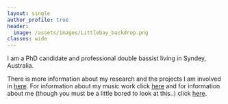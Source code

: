```yaml
---
layout: single
author_profile: true
header:
  image: /assets/images/Littlebay_backdrop.png
classes: wide
---
```


I am a PhD candidate and professional double bassist living in Syndey, Australia.

There is more information about my research and the projects I am involved in [here](https://jbisits.github.io/research/).
For information about my music work click [here](https://jbisits.github.io/music/) and for information about me (though you must be a little bored to look at this..) click [here](https://jbisits.github.io/about/).
